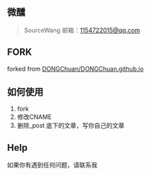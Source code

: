 ## 微醺

> SourceWang 邮箱：1154722015@qq.com   

## FORK

forked from [DONGChuan/DONGChuan.github.io](https://github.com/DONGChuan/DONGChuan.github.io "DONGChuan's Personal Blog")

## 如何使用

1. fork
2. 修改CNAME
3. 删除\_post 底下的文章，写你自己的文章

## Help

如果你有遇到任何问题，请联系我
